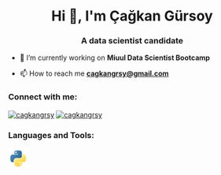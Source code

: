 <h1 align="center">Hi 👋, I'm Çağkan Gürsoy</h1>
<h3 align="center">A data scientist candidate</h3>

- 🔭 I’m currently working on **Miuul Data Scientist Bootcamp**

- 📫 How to reach me **cagkangrsy@gmail.com**

<h3 align="left">Connect with me:</h3>
<p align="left">
<a href="https://linkedin.com/in/cagkangrsy" target="blank"><img align="center" src="https://raw.githubusercontent.com/rahuldkjain/github-profile-readme-generator/master/src/images/icons/Social/linked-in-alt.svg" alt="cagkangrsy" height="30" width="40" /></a>
<a href="https://kaggle.com/cagkangrsy" target="blank"><img align="center" src="https://raw.githubusercontent.com/rahuldkjain/github-profile-readme-generator/master/src/images/icons/Social/kaggle.svg" alt="cagkangrsy" height="30" width="40" /></a>
</p>

<h3 align="left">Languages and Tools:</h3>
<p align="left"> <a href="https://www.python.org" target="_blank" rel="noreferrer"> <img src="https://raw.githubusercontent.com/devicons/devicon/master/icons/python/python-original.svg" alt="python" width="40" height="40"/> </a> </p>

